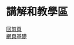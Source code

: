 # 講解和教學區  
[回前頁](https://sggsdatafornehs.github.io/)  
[網頁基礎](https://sggsdatafornehs.github.io/post/sources/info/index)   
